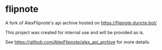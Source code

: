 # flipnote
A fork of AlexFlipnote's api archive hosted on https://flipnote.duncte.bot/

This project was created for internal use and will be provided as is.

See https://github.com/AlexFlipnote/alex_api_archive for more details
